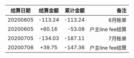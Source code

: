结算日期|结算金额|累计金额|备注
---|:--:|---:|---:
20200605|-113.24|-113.24|6月帐单
20200605|+60.16|-53.08|户主line fee结算
20200705|-134.03|-187.11|7月帐单
20200706|+39.75|-147.36|户主line fee结算

